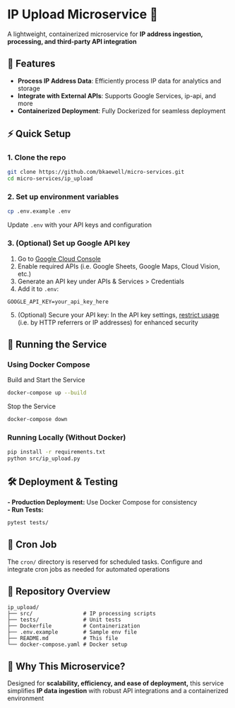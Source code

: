# **IP Upload Microservice 🚀**

A lightweight, containerized microservice for **IP address ingestion, processing, and third-party API integration**

## **📌 Features**
- **Process IP Address Data**: Efficiently process IP data for analytics and storage
- **Integrate with External APIs**: Supports Google Services, ip-api, and more
- **Containerized Deployment**: Fully Dockerized for seamless deployment

## **⚡ Quick Setup**
### 1. Clone the repo
```bash
git clone https://github.com/bkaewell/micro-services.git
cd micro-services/ip_upload
```

### 2. Set up environment variables
```bash
cp .env.example .env
```
Update `.env` with your API keys and configuration

### 3. (Optional) Set up Google API key

1. Go to [Google Cloud Console](https://console.cloud.google.com/)
2. Enable required APIs (i.e. Google Sheets, Google Maps, Cloud Vision, etc.)
3. Generate an API key under APIs & Services > Credentials
4. Add it to `.env`:

```dotenv
GOOGLE_API_KEY=your_api_key_here
```
5. (Optional) Secure your API key:
In the API key settings, [restrict usage](https://cloud.google.com/docs/authentication/api-keys#securing) (i.e. by HTTP referrers or IP addresses) for enhanced security

## **🚀 Running the Service**
### Using Docker Compose
Build and Start the Service

```bash
docker-compose up --build
```

Stop the Service

```bash
docker-compose down
```

### Running Locally (Without Docker)

```bash
pip install -r requirements.txt
python src/ip_upload.py
```
## **🛠 Deployment & Testing**

**- Production Deployment:** Use Docker Compose for consistency  
**- Run Tests:**  

```bash
pytest tests/
```

## **🔄 Cron Job**
The `cron/` directory is reserved for scheduled tasks. Configure and integrate cron jobs as needed for automated operations

## **📂 Repository Overview**
```
ip_upload/
├── src/                # IP processing scripts
├── tests/              # Unit tests
├── Dockerfile          # Containerization
├── .env.example        # Sample env file
├── README.md           # This file
└── docker-compose.yaml # Docker setup
```

## **📌 Why This Microservice?**
Designed for **scalability, efficiency, and ease of deployment,** this service simplifies **IP data ingestion** with robust API integrations and a containerized environment

